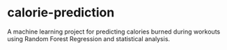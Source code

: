 # calorie-prediction
A machine learning project for predicting calories burned during workouts using Random Forest Regression and statistical analysis.
